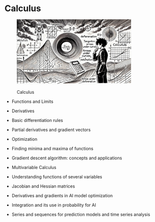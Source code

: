 # Calculus



<div align="left"><figure><img src="../../.gitbook/assets/ml-mathematics-calculus-min (2).png" alt="" width="375"><figcaption><p>Calculus</p></figcaption></figure></div>

* Functions and Limits
* Derivatives
* Basic differentiation rules
* Partial derivatives and gradient vectors
* Optimization
* Finding minima and maxima of functions
* Gradient descent algorithm: concepts and applications
* Multivariable Calculus
* Understanding functions of several variables
* Jacobian and Hessian matrices



* Derivatives and gradients in AI model optimization
* Integration and its use in probability for AI
* Series and sequences for prediction models and time series analysis
